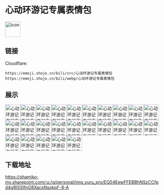 # 心动环游记专属表情包
<img src="https://emoji.shojo.cn/bili/src/心动环游记专属表情包/icon.png" width="50" height="50" alt="icon">

## 链接
Cloudflare:
```
https://emoji.shojo.cn/bili/src/心动环游记专属表情包
https://emoji.shojo.cn/bili/webp/心动环游记专属表情包
```
## 展示
<img src="https://emoji.shojo.cn/bili/src/心动环游记专属表情包/心动环游记专属表情包-元气满满.png" width="50" height="50" alt="心动环游记专属表情包-元气满满"><img src="https://emoji.shojo.cn/bili/src/心动环游记专属表情包/心动环游记专属表情包-乖巧.png" width="50" height="50" alt="心动环游记专属表情包-乖巧"><img src="https://emoji.shojo.cn/bili/src/心动环游记专属表情包/心动环游记专属表情包-要礼物.png" width="50" height="50" alt="心动环游记专属表情包-要礼物"><img src="https://emoji.shojo.cn/bili/src/心动环游记专属表情包/心动环游记专属表情包-抱抱我.png" width="50" height="50" alt="心动环游记专属表情包-抱抱我"><img src="https://emoji.shojo.cn/bili/src/心动环游记专属表情包/心动环游记专属表情包-冲鸭.png" width="50" height="50" alt="心动环游记专属表情包-冲鸭"><img src="https://emoji.shojo.cn/bili/src/心动环游记专属表情包/心动环游记专属表情包-发心心.png" width="50" height="50" alt="心动环游记专属表情包-发心心"><img src="https://emoji.shojo.cn/bili/src/心动环游记专属表情包/心动环游记专属表情包-天呐.png" width="50" height="50" alt="心动环游记专属表情包-天呐"><img src="https://emoji.shojo.cn/bili/src/心动环游记专属表情包/心动环游记专属表情包-吃手手.png" width="50" height="50" alt="心动环游记专属表情包-吃手手"><img src="https://emoji.shojo.cn/bili/src/心动环游记专属表情包/心动环游记专属表情包-委屈.png" width="50" height="50" alt="心动环游记专属表情包-委屈"><img src="https://emoji.shojo.cn/bili/src/心动环游记专属表情包/心动环游记专属表情包-撒花.png" width="50" height="50" alt="心动环游记专属表情包-撒花"><img src="https://emoji.shojo.cn/bili/src/心动环游记专属表情包/心动环游记专属表情包-520.png" width="50" height="50" alt="心动环游记专属表情包-520"><img src="https://emoji.shojo.cn/bili/src/心动环游记专属表情包/心动环游记专属表情包-捧花.png" width="50" height="50" alt="心动环游记专属表情包-捧花"><img src="https://emoji.shojo.cn/bili/src/心动环游记专属表情包/心动环游记专属表情包-亲亲.png" width="50" height="50" alt="心动环游记专属表情包-亲亲"><img src="https://emoji.shojo.cn/bili/src/心动环游记专属表情包/心动环游记专属表情包-眼冒爱心.png" width="50" height="50" alt="心动环游记专属表情包-眼冒爱心"><img src="https://emoji.shojo.cn/bili/src/心动环游记专属表情包/心动环游记专属表情包-爱你.png" width="50" height="50" alt="心动环游记专属表情包-爱你"><img src="https://emoji.shojo.cn/bili/src/心动环游记专属表情包/心动环游记专属表情包-宝宝害怕.png" width="50" height="50" alt="心动环游记专属表情包-宝宝害怕"><img src="https://emoji.shojo.cn/bili/src/心动环游记专属表情包/心动环游记专属表情包-心动.png" width="50" height="50" alt="心动环游记专属表情包-心动"><img src="https://emoji.shojo.cn/bili/src/心动环游记专属表情包/心动环游记专属表情包-害羞羞.png" width="50" height="50" alt="心动环游记专属表情包-害羞羞"><img src="https://emoji.shojo.cn/bili/src/心动环游记专属表情包/心动环游记专属表情包-期待.png" width="50" height="50" alt="心动环游记专属表情包-期待"><img src="https://emoji.shojo.cn/bili/src/心动环游记专属表情包/心动环游记专属表情包-喝奶茶.png" width="50" height="50" alt="心动环游记专属表情包-喝奶茶"><img src="https://emoji.shojo.cn/bili/src/心动环游记专属表情包/心动环游记专属表情包-比心.png" width="50" height="50" alt="心动环游记专属表情包-比心"><img src="https://emoji.shojo.cn/bili/src/心动环游记专属表情包/心动环游记专属表情包-收到.png" width="50" height="50" alt="心动环游记专属表情包-收到"><img src="https://emoji.shojo.cn/bili/src/心动环游记专属表情包/心动环游记专属表情包-贴贴.png" width="50" height="50" alt="心动环游记专属表情包-贴贴"><img src="https://emoji.shojo.cn/bili/src/心动环游记专属表情包/心动环游记专属表情包-好稀饭.png" width="50" height="50" alt="心动环游记专属表情包-好稀饭"><img src="https://emoji.shojo.cn/bili/src/心动环游记专属表情包/心动环游记专属表情包-打call.png" width="50" height="50" alt="心动环游记专属表情包-打call">

## 下载地址

https://shamiko-my.sharepoint.com/:u:/g/personal/img_yuru_pro/EQ54EewFFEBBhNSzCCfpd4gBISSIfnG8XacsNsokpF-8-A